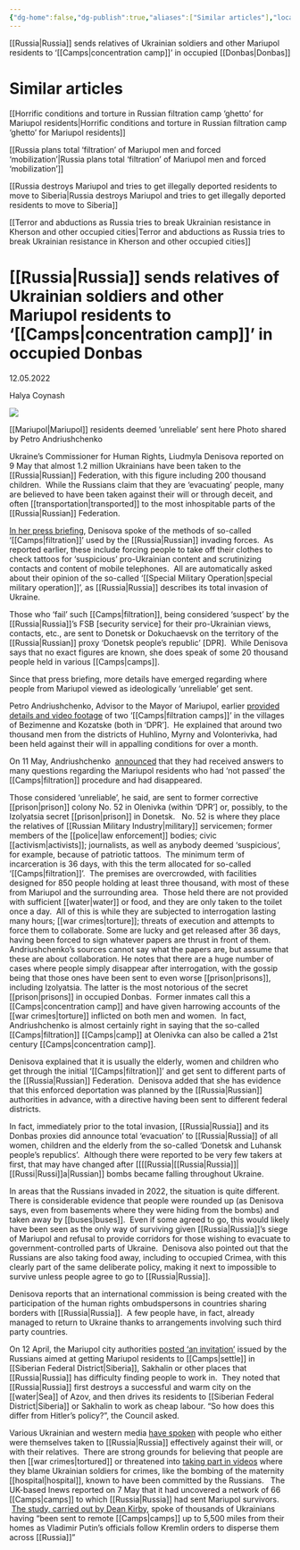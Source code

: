 ```yaml
---
{"dg-home":false,"dg-publish":true,"aliases":["Similar articles"],"locations":"Muriupol","tag":null,"date":"2022-05-12","title":"Similar articles","linter-yaml-title-alias":"Similar articles","location":[47.0957648,37.5499621],"permalink":"/russia-sends-relatives-of-ukrainian-soldiers-and-other-mariupol-residents-to-concentration-camp-in-occupied-donbas/","dgHomeLink":true,"dgPassFrontmatter":true}
---
```



[[Russia|Russia]] sends relatives of Ukrainian soldiers and other Mariupol residents to ‘[[Camps|concentration camp]]’ in occupied [[Donbas|Donbas]]

                      

# Similar articles

[[Horrific conditions and torture in Russian filtration camp ‘ghetto’ for Mariupol residents|Horrific conditions and torture in Russian filtration camp ‘ghetto’ for Mariupol residents]]

 

[[Russia plans total ‘filtration’ of Mariupol men and forced ‘mobilization’|Russia plans total ‘filtration’ of Mariupol men and forced ‘mobilization’]]

 

[[Russia destroys Mariupol and tries to get illegally deported residents to move to Siberia|Russia destroys Mariupol and tries to get illegally deported residents to move to Siberia]]

 

[[Terror and abductions as Russia tries to break Ukrainian resistance in Kherson and other occupied cities|Terror and abductions as Russia tries to break Ukrainian resistance in Kherson and other occupied cities]]

# [[Russia|Russia]] sends relatives of Ukrainian soldiers and other Mariupol residents to ‘[[Camps|concentration camp]]’ in occupied Donbas

12.05.2022

Halya Coynash

![](https://khpg.org/files/img/1608812715.jpg)

[[Mariupol|Mariupol]] residents deemed ’unreliable’ sent here Photo shared by Petro Andriushchenko

Ukraine’s Commissioner for Human Rights, Liudmyla Denisova reported on 9 May that almost 1.2 million Ukrainians have been taken to the [[Russia|Russian]] Federation, with this figure including 200 thousand children.  While the Russians claim that they are ‘evacuating’ people, many are believed to have been taken against their will or through deceit, and often [[transportation|transported]] to the most inhospitable parts of the [[Russia|Russian]] Federation.

[In her press briefing](https://www.youtube.com/watch?v=nRiu05hFGc8), Denisova spoke of the methods of so-called ‘[[Camps|filtration]]’ used by the [[Russia|Russian]] invading forces.  As reported earlier, these include forcing people to take off their clothes to check tattoos for ‘suspicious’ pro-Ukrainian content and scrutinizing contacts and content of mobile telephones.  All are automatically asked about their opinion of the so-called ‘[[Special Military Operation|special military operation]]’, as [[Russia|Russia]] describes its total invasion of Ukraine. 

Those who ‘fail’ such [[Camps|filtration]], being considered ‘suspect’ by the [[Russia|Russia]]’s FSB [security service] for their pro-Ukrainian views, contacts, etc., are sent to Donetsk or Dokuchaevsk on the territory of the [[Russia|Russian]] proxy ‘Donetsk people’s republic’ [DPR].  While Denisova says that no exact figures are known, she does speak of some 20 thousand people held in various [[Camps|camps]].

Since that press briefing, more details have emerged regarding where people from Mariupol viewed as ideologically ‘unreliable’ get sent. 

Petro Andriushchenko, Advisor to the Mayor of Mariupol, earlier [provided details and video footage](https://t.me/andriyshTime/665) of two ‘[[Camps|filtration camps]]’ in the villages of Bezimenne and Kozatske (both in ‘DPR’].  He explained that around two thousand men from the districts of Huhlino, Myrny and Volonterivka, had been held against their will in appalling conditions for over a month.

On 11 May, Andriushchenko  [announced](https://t.me/andriyshTime/818) that they had received answers to many questions regarding the Mariupol residents who had ‘not passed’ the [[Camps|filtration]] procedure and had disappeared.

Those considered ‘unreliable’, he said, are sent to former corrective [[prison|prison]] colony No. 52 in Olenivka (within ‘DPR’] or, possibly, to the Izolyatsia secret [[prison|prison]] in Donetsk.   No. 52 is where they place the relatives of [[Russian Military Industry|military]] servicemen; former members of the [[police|law enforcement]] bodies; civic [[activism|activists]]; journalists, as well as anybody deemed ‘suspicious’, for example, because of patriotic tattoos.  The minimum term of incarceration is 36 days, with this the term allocated for so-called ‘[[Camps|filtration]]’.  The premises are overcrowded, with facilities designed for 850 people holding at least three thousand, with most of these from Mariupol and the surrounding area.  Those held there are not provided with sufficient [[water|water]] or food, and they are only taken to the toilet once a day.  All of this is while they are subjected to interrogation lasting many hours; [[war crimes|torture]]; threats of execution and attempts to force them to collaborate. Some are lucky and get released after 36 days, having been forced to sign whatever papers are thrust in front of them. Andriushchenko’s sources cannot say what the papers are, but assume that these are about collaboration. He notes that there are a huge number of cases where people simply disappear after interrogation, with the gossip being that those ones have been sent to even worse [[prison|prisons]], including Izolyatsia. The latter is the most notorious of the secret [[prison|prisons]] in occupied Donbas.  Former inmates call this a [[Camps|concentration camp]] and have given harrowing accounts of the [[war crimes|torture]] inflicted on both men and women.  In fact, Andriushchenko is almost certainly right in saying that the so-called [[Camps|filtration]] [[Camps|camp]] at Olenivka can also be called a 21st century [[Camps|concentration camp]].

Denisova explained that it is usually the elderly, women and children who get through the initial ‘[[Camps|filtration]]’ and get sent to different parts of the [[Russia|Russian]] Federation.  Denisova added that she has evidence that this enforced deportation was planned by the [[Russia|Russian]] authorities in advance, with a directive having been sent to different federal districts.

In fact, immediately prior to the total invasion, [[Russia|Russia]] and its Donbas proxies did announce total ‘evacuation’ to [[Russia|Russia]] of all women, children and the elderly from the so-called ‘Donetsk and Luhansk people’s republics’.  Although there were reported to be very few takers at first, that may have changed after [[[[Russia|[[Russia|Russia]]|[[Russi|Russi]]a|Russian]] bombs became falling throughout Ukraine.  

In areas that the Russians invaded in 2022, the situation is quite different.  There is considerable evidence that people were rounded up (as Denisova says, even from basements where they were hiding from the bombs) and taken away by [[buses|buses]].  Even if some agreed to go, this would likely have been seen as the only way of surviving given [[Russia|Russia]]’s siege of Mariupol and refusal to provide corridors for those wishing to evacuate to government-controlled parts of Ukraine.  Denisova also pointed out that the Russians are also taking food away, including to occupied Crimea, with this clearly part of the same deliberate policy, making it next to impossible to survive unless people agree to go to [[Russia|Russia]].

Denisova reports that an international commission is being created with the participation of the human rights ombudspersons in countries sharing borders with [[Russia|Russia]].  A few people have, in fact, already managed to return to Ukraine thanks to arrangements involving such third party countries.

On 12 April, the Mariupol city authorities [posted ‘an invitation’](https://t.me/mariupolrada/9190) issued by the Russians aimed at getting Mariupol residents to [[Camps|settle]] in [[Siberian Federal District|Siberia]], Sakhalin or other places that [[Russia|Russia]] has difficulty finding people to work in.  They noted that [[Russia|Russia]] first destroys a successful and warm city on the [[water|Sea]] of Azov, and then drives its residents to [[Siberian Federal District|Siberia]] or Sakhalin to work as cheap labour. “So how does this differ from Hitler’s policy?”, the Council asked.

Various Ukrainian and western media [have spoken](https://www.bbc.com/news/world-europe-61248436) with people who either were themselves taken to [[Russia|Russia]] effectively against their will, or with their relatives.  There are strong grounds for believing that people are then [[war crimes|tortured]] or threatened into [taking part in videos](https://khpg.org/en/1608810325) where they blame Ukrainian soldiers for crimes, like the bombing of the maternity [[hospital|hospital]], known to have been committed by the Russians.   The UK-based Inews reported on 7 May that it had uncovered a network of 66 [[Camps|camps]] to which [[Russia|Russia]] had sent Mariupol survivors.  [The study, carried out by Dean Kirby](https://inews.co.uk/news/putin-mariupol-survivors-remote-corners-russia-investigation-network-camps-1615516), spoke of thousands of Ukrainians having “been sent to remote [[Camps|camps]] up to 5,500 miles from their homes as Vladimir Putin’s officials follow Kremlin orders to disperse them across [[Russia]]”  
